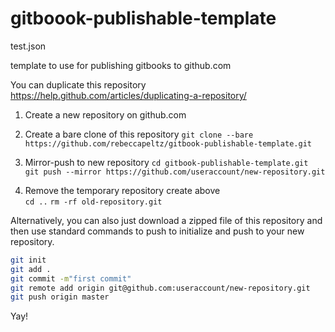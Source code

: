# gitboook-publishable-template

<swagger>test.json</swagger>

template to use for publishing gitbooks to github.com

You can duplicate this repository 
https://help.github.com/articles/duplicating-a-repository/

1. Create a new repository on github.com  


2. Create a bare clone of this repository
`git clone --bare https://github.com/rebeccapeltz/gitbook-publishable-template.git`

3. Mirror-push to new repository
`cd gitbook-publishable-template.git`  
`git push --mirror https://github.com/useraccount/new-repository.git`  

4. Remove the temporary repository create above  
`cd ..`
`rm -rf old-repository.git`

Alternatively, you can also just download a zipped file of this repository and then use standard commands to push to initialize and push to your new repository.  

```bash
git init
git add .
git commit -m"first commit"
git remote add origin git@github.com:useraccount/new-repository.git  
git push origin master
```


Yay!


